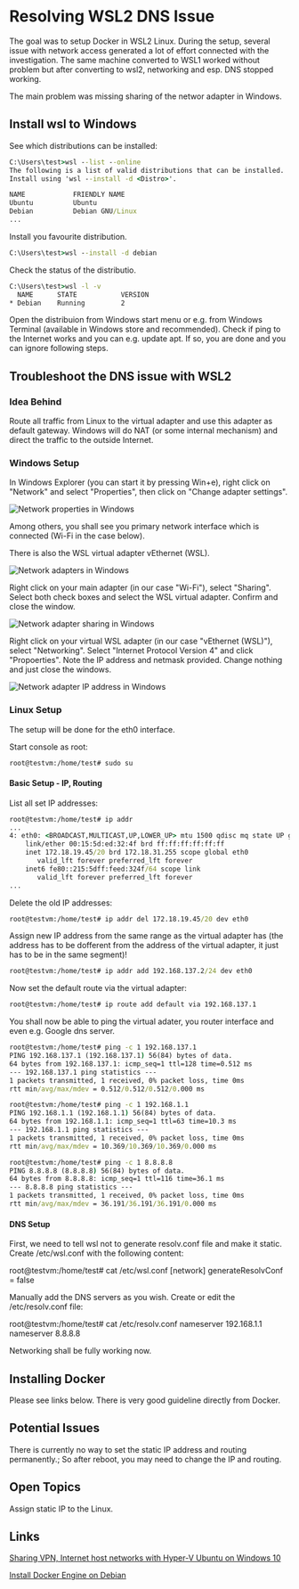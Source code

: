 # Resolving WSL2 DNS Issue

The goal was to setup Docker in WSL2 Linux. During the setup, several issue with network access generated a lot of effort connected with the investigation. The same machine converted to WSL1 worked without problem but after converting to wsl2, networking and esp. DNS stopped working.

The main problem was missing sharing of the networ adapter in Windows.

## Install wsl to Windows

See which distributions can be installed:

```cmd
C:\Users\test>wsl --list --online
The following is a list of valid distributions that can be installed.
Install using 'wsl --install -d <Distro>'.

NAME            FRIENDLY NAME
Ubuntu          Ubuntu
Debian          Debian GNU/Linux
...
```

Install you favourite distribution.

```cmd
C:\Users\test>wsl --install -d debian
```

Check the status of the distributio.

```cmd
C:\Users\test>wsl -l -v
  NAME      STATE           VERSION
* Debian    Running         2
```

Open the distribuion from Windows start menu or e.g. from Windows Terminal (available in Windows store and recommended). Check if ping to the Internet works and you can e.g. update apt. If so, you are done and you can ignore following steps.

## Troubleshoot the DNS issue with WSL2

### Idea Behind

Route all traffic from Linux to the virtual adapter and use this adapter as default gateway. Windows will do NAT (or some internal mechanism) and direct the traffic to the outside Internet.

### Windows Setup

In Windows Explorer (you can start it by pressing Win+e), right click on "Network" and select "Properties", then click on "Change adapter settings".

![Network properties in Windows](img/01_network_properties.png)

Among others, you shall see you primary network interface which is connected (Wi-Fi in the case below).

There is also the WSL virtual adapter vEthernet (WSL).

![Network adapters in Windows](img/02_network_adapters.png)

Right click on your main adapter (in our case "Wi-Fi"), select "Sharing". Select both check boxes and select the WSL virtual adapter. Confirm and close the window.

![Network adapter sharing in Windows](img/03_adapter_sharing.png)

Right click on your virtual WSL adapter (in our case "vEthernet (WSL)"), select "Networking". Select "Internet Protocol Version 4" and click "Propoerties". Note the IP address and netmask provided. Change nothing and just close the windows.

![Network adapter IP address in Windows](img/04_virtual_adapter_ip.png)

### Linux Setup

The setup will be done for the eth0 interface.

Start console as root:

```cmd
root@testvm:/home/test# sudo su
```

#### Basic Setup - IP, Routing

List all set IP addresses:

```cmd
root@testvm:/home/test# ip addr
...
4: eth0: <BROADCAST,MULTICAST,UP,LOWER_UP> mtu 1500 qdisc mq state UP group default qlen 1000
    link/ether 00:15:5d:ed:32:4f brd ff:ff:ff:ff:ff:ff
    inet 172.18.19.45/20 brd 172.18.31.255 scope global eth0
       valid_lft forever preferred_lft forever
    inet6 fe80::215:5dff:feed:324f/64 scope link
       valid_lft forever preferred_lft forever
...
```

Delete the old IP addresses:

```cmd
root@testvm:/home/test# ip addr del 172.18.19.45/20 dev eth0
```

Assign new IP address from the same range as the virtual adapter has (the address has to be dofferent from the address of the virtual adapter, it just has to be in the same segment)!

```cmd
root@testvm:/home/test# ip addr add 192.168.137.2/24 dev eth0
```

Now set the default route via the virtual adapter:

```cmd
root@testvm:/home/test# ip route add default via 192.168.137.1
```

You shall now be able to ping the virtual adater, you router interface and even e.g. Google dns server.

```cmd
root@testvm:/home/test# ping -c 1 192.168.137.1
PING 192.168.137.1 (192.168.137.1) 56(84) bytes of data.
64 bytes from 192.168.137.1: icmp_seq=1 ttl=128 time=0.512 ms
--- 192.168.137.1 ping statistics ---
1 packets transmitted, 1 received, 0% packet loss, time 0ms
rtt min/avg/max/mdev = 0.512/0.512/0.512/0.000 ms

root@testvm:/home/test# ping -c 1 192.168.1.1
PING 192.168.1.1 (192.168.1.1) 56(84) bytes of data.
64 bytes from 192.168.1.1: icmp_seq=1 ttl=63 time=10.3 ms
--- 192.168.1.1 ping statistics ---
1 packets transmitted, 1 received, 0% packet loss, time 0ms
rtt min/avg/max/mdev = 10.369/10.369/10.369/0.000 ms

root@testvm:/home/test# ping -c 1 8.8.8.8
PING 8.8.8.8 (8.8.8.8) 56(84) bytes of data.
64 bytes from 8.8.8.8: icmp_seq=1 ttl=116 time=36.1 ms
--- 8.8.8.8 ping statistics ---
1 packets transmitted, 1 received, 0% packet loss, time 0ms
rtt min/avg/max/mdev = 36.191/36.191/36.191/0.000 ms
```

#### DNS Setup

First, we need to tell wsl not to generate resolv.conf file and make it static. Create /etc/wsl.conf with the following content:

root@testvm:/home/test# cat /etc/wsl.conf
[network]
generateResolvConf = false

Manually add the DNS servers as you wish. Create or edit the /etc/resolv.conf file:

root@testvm:/home/test# cat /etc/resolv.conf
nameserver 192.168.1.1
nameserver 8.8.8.8

Networking shall be fully working now.

## Installing Docker

Please see links below. There is very good guideline directly from Docker.

## Potential Issues

There is currently no way to set the static IP address and routing permanently.; So after reboot, you may need to change the IP and routing.

## Open Topics

Assign static IP to the Linux.

## Links

[Sharing VPN, Internet host networks with Hyper-V Ubuntu on Windows 10](https://darrmirr.medium.com/sharing-vpn-internet-host-networks-with-hyper-v-ubuntu-on-windows-10-c82629d31f3b)

[Install Docker Engine on Debian](https://docs.docker.com/engine/install/debian/)
